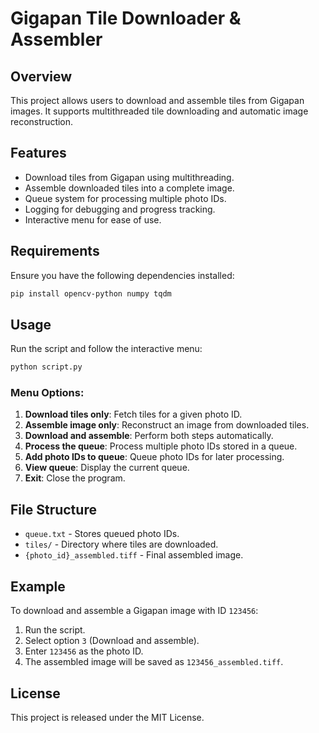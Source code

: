 # Gigapan Tile Downloader & Assembler

## Overview
This project allows users to download and assemble tiles from Gigapan images. It supports multithreaded tile downloading and automatic image reconstruction.

## Features
- Download tiles from Gigapan using multithreading.
- Assemble downloaded tiles into a complete image.
- Queue system for processing multiple photo IDs.
- Logging for debugging and progress tracking.
- Interactive menu for ease of use.

## Requirements
Ensure you have the following dependencies installed:

```sh
pip install opencv-python numpy tqdm
```

## Usage
Run the script and follow the interactive menu:

```sh
python script.py
```

### Menu Options:
1. **Download tiles only**: Fetch tiles for a given photo ID.
2. **Assemble image only**: Reconstruct an image from downloaded tiles.
3. **Download and assemble**: Perform both steps automatically.
4. **Process the queue**: Process multiple photo IDs stored in a queue.
5. **Add photo IDs to queue**: Queue photo IDs for later processing.
6. **View queue**: Display the current queue.
7. **Exit**: Close the program.

## File Structure
- `queue.txt` - Stores queued photo IDs.
- `tiles/` - Directory where tiles are downloaded.
- `{photo_id}_assembled.tiff` - Final assembled image.

## Example
To download and assemble a Gigapan image with ID `123456`:

1. Run the script.
2. Select option `3` (Download and assemble).
3. Enter `123456` as the photo ID.
4. The assembled image will be saved as `123456_assembled.tiff`.

## License
This project is released under the MIT License.

